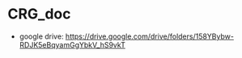 # CRG_doc

- google drive: https://drive.google.com/drive/folders/158YBybw-RDJK5eBqyamGgYbkV_hS9vkT
